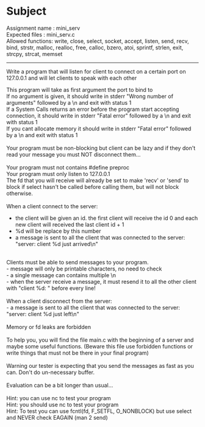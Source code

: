 # Subject<br>
Assignment name  : mini_serv<br>
Expected files   : mini_serv.c<br>
Allowed functions: write, close, select, socket, accept, listen, send, recv, bind, strstr, malloc, realloc, free, calloc, bzero, atoi, sprintf, strlen, exit, strcpy, strcat, memset<br>

--------------------------------------------------------------------------------

Write a program that will listen for client to connect on a certain port on 127.0.0.1 and will let clients to speak with each other

This program will take as first argument the port to bind to<br>
If no argument is given, it should write in stderr "Wrong number of arguments" followed by a \n and exit with status 1<br>
If a System Calls returns an error before the program start accepting connection, it should write in stderr "Fatal error" followed by a \n and exit with status 1<br>
If you cant allocate memory it should write in stderr "Fatal error" followed by a \n and exit with status 1<br>
<br>
Your program must be non-blocking but client can be lazy and if they don't read your message you must NOT disconnect them...<br>
<br>
Your program must not contains #define preproc<br>
Your program must only listen to 127.0.0.1<br>
The fd that you will receive will already be set to make 'recv' or 'send' to block if select hasn't be called before calling them, but will not block otherwise.<br>
<br>
When a client connect to the server:<br>
- the client will be given an id. the first client will receive the id 0 and each new client will received the last client id + 1<br>
- %d will be replace by this number<br>
- a message is sent to all the client that was connected to the server: "server: client %d just arrived\n"<br>
<br>
Clients must be able to send messages to your program.<br>
- message will only be printable characters, no need to check<br>
- a single message can contains multiple \n<br>
- when the server receive a message, it must resend it to all the other client with "client %d: " before every line!<br>
<br>
When a client disconnect from the server:<br>
- a message is sent to all the client that was connected to the server: "server: client %d just left\n"<br>
<br>
Memory or fd leaks are forbidden<br>
<br>
To help you, you will find the file main.c with the beginning of a server and maybe some useful functions. (Beware this file use forbidden functions or write things that must not be there in your final program)<br>
<br>
Warning our tester is expecting that you send the messages as fast as you can. Don't do un-necessary buffer.<br>
<br>
Evaluation can be a bit longer than usual...<br>
<br>
Hint: you can use nc to test your program<br>
Hint: you should use nc to test your program<br>
Hint: To test you can use fcntl(fd, F_SETFL, O_NONBLOCK) but use select and NEVER check EAGAIN (man 2 send)<br>
